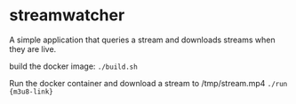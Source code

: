 # streamwatcher

A simple application that queries a stream and downloads streams when they are live.

build the docker image:
`./build.sh`

Run the docker container and download a stream to /tmp/stream.mp4
`./run {m3u8-link}`

